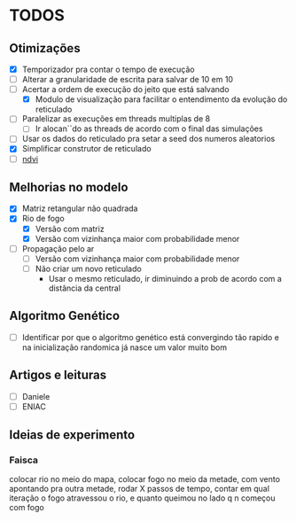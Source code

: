 # TODOS

## Otimizações

- [x] Temporizador pra contar o tempo de execução
- [ ] Alterar a granularidade de escrita para salvar de 10 em 10
- [ ] Acertar a ordem de execução do jeito que está salvando
  - [x] Modulo de visualização para facilitar o entendimento da evolução do reticulado
- [ ] Paralelizar as execuções em threads multiplas de 8
  - [ ] Ir alocan``do as threads de acordo com o final das simulações
- [ ] Usar os dados do reticulado pra setar a seed dos numeros aleatorios
- [x] Simplificar construtor de reticulado
- [ ] [ndvi](https://www.myfarm.com.br/ndvi/)

## Melhorias no modelo

- [x] Matriz retangular não quadrada
- [x] Rio de fogo
  - [x] Versão com matriz
  - [x] Versão com vizinhança maior com  probabilidade menor
- [ ] Propagação pelo ar
  - [ ] Versão com vizinhança maior com  probabilidade menor
  - [ ] Não criar um novo reticulado
    - Usar o mesmo reticulado, ir diminuindo a prob de acordo com a distância da central

## Algoritmo Genético

- [ ] Identificar por que o algoritmo genético está convergindo tão rapido e na inicialização randomica já nasce um valor muito bom

## Artigos e leituras

- [ ] Daniele
- [ ] ENIAC

## Ideias de experimento

### Faisca

colocar rio no meio do mapa, colocar fogo no meio da metade, com vento apontando pra outra metade, rodar X passos de tempo, contar em qual iteração o fogo atravessou o rio, e quanto queimou no lado q n começou com fogo